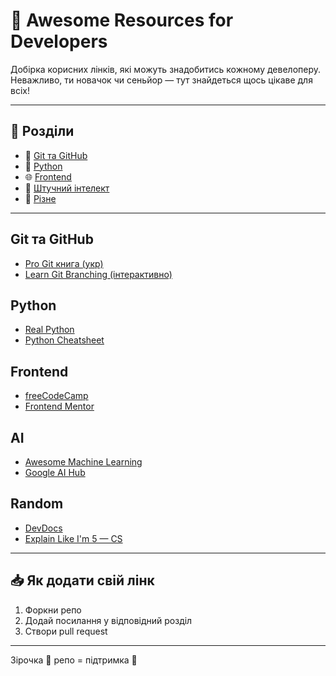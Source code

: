 # 🌟 Awesome Resources for Developers

Добірка корисних лінків, які можуть знадобитись кожному девелоперу.  
Неважливо, ти новачок чи сеньйор — тут знайдеться щось цікаве для всіх!

---

## 🚀 Розділи

- 📘 [Git та GitHub](#git-ta-github)
- 🐍 [Python](#python)
- 🌐 [Frontend](#frontend)
- 🧠 [Штучний інтелект](#ai)
- 🧪 [Різне](#random)

---

## Git та GitHub
- [Pro Git книга (укр)](https://git-scm.com/book/uk/v2)
- [Learn Git Branching (інтерактивно)](https://learngitbranching.js.org/)

## Python
- [Real Python](https://realpython.com/)
- [Python Cheatsheet](https://www.pythoncheatsheet.org/)

## Frontend
- [freeCodeCamp](https://www.freecodecamp.org/)
- [Frontend Mentor](https://www.frontendmentor.io/)

## AI
- [Awesome Machine Learning](https://github.com/josephmisiti/awesome-machine-learning)
- [Google AI Hub](https://ai.google/tools/)

## Random
- [DevDocs](https://devdocs.io/)
- [Explain Like I'm 5 — CS](https://github.com/eli5)

---

## 📥 Як додати свій лінк

1. Форкни репо
2. Додай посилання у відповідний розділ
3. Створи pull request

---

Зірочка 🌟 репо = підтримка 🙌
